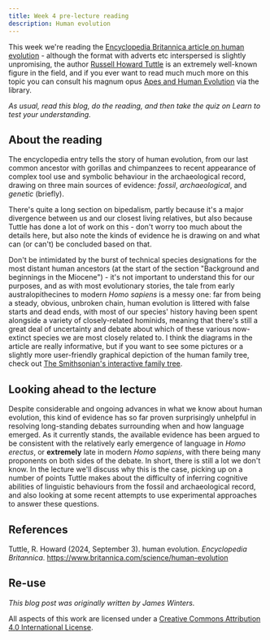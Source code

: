 ```yaml
---
title: Week 4 pre-lecture reading
description: Human evolution
---
```


This week we're reading the [Encyclopedia Britannica article on human evolution](https://www.britannica.com/science/human-evolution) - although the format with adverts etc interspersed is slightly unpromising, the author [Russell Howard Tuttle](https://en.wikipedia.org/wiki/Russell_Tuttle) is an extremely well-known figure in the field, and if you ever want to read much much more on this topic you can consult his magnum opus [Apes and Human Evolution](https://ed.primo.exlibrisgroup.com/permalink/44UOE_INST/7g3mt6/alma9924606386802466) via the library.

*As usual, read this blog, do the reading, and then take the quiz on Learn to test your understanding.*


## About the reading

The encyclopedia entry tells the story of human evolution, from our last common ancestor with gorillas and chimpanzees to recent appearance of complex tool use and symbolic behaviour in the archaeological record, drawing on three main sources of evidence: *fossil*, *archaeological*, and *genetic* (briefly). 

There's quite a long section on bipedalism, partly because it's a major divergence between us and our closest living relatives, but also because Tuttle has done a lot of work on this - don't worry too much about the details here, but also note the kinds of evidence he is drawing on and what can (or can't) be concluded based on that. 

Don't be intimidated by the burst of technical species designations for the most distant human ancestors (at the start of the section "Background and beginnings in the Miocene") - it's not important to understand this for our purposes, and as with most evolutionary stories, the tale from early australopithecines to modern *Homo sapiens* is a messy one: far from being a steady, obvious, unbroken chain, human evolution is littered with false starts and dead ends, with most of our species' history having been spent alongside a variety of closely-related hominids, meaning that there's still a great deal of uncertainty and debate about which of these various now-extinct species we are most closely related to. I think the diagrams in the article are really informative, but if you want to see some pictures or a slightly more user-friendly graphical depiction of the human family tree, check out [The Smithsonian's interactive family tree](http://humanorigins.si.edu/evidence/human-family-tree).

## Looking ahead to the lecture

Despite considerable and ongoing advances in what we know about human evolution, this kind of evidence has so far proven surprisingly unhelpful in resolving long-standing debates surrounding when and how language emerged. As it currently stands, the available evidence has been argued to be consistent with the relatively early emergence of language in *Homo erectus*, or **extremely** late in modern *Homo sapiens*, with there being many proponents on both sides of the debate. In short, there is still a lot we don't know. In the lecture we'll discuss why this is the case, picking up on a number of points Tuttle makes about the difficulty of inferring cognitive abilities of linguistic behaviours from the fossil and archaeological record, and also looking at some recent attempts to use experimental approaches to answer these questions.


## References

Tuttle, R. Howard (2024, September 3). human evolution. *Encyclopedia Britannica*. https://www.britannica.com/science/human-evolution

## Re-use

*This blog post was originally written by James Winters.*

All aspects of this work are licensed under a [Creative Commons Attribution 4.0 International License](http://creativecommons.org/licenses/by/4.0/).
